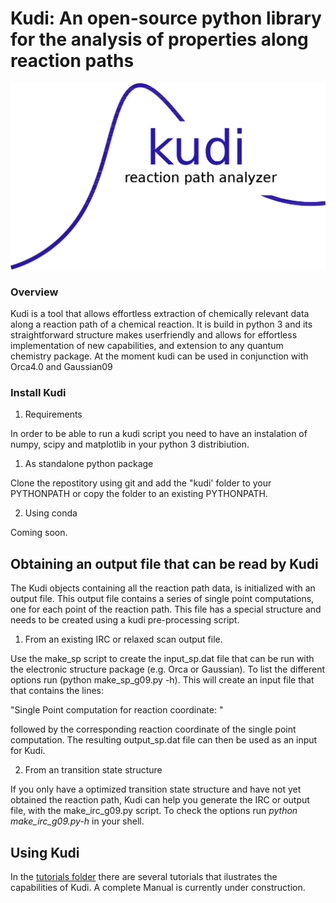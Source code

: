 Kudi: An open-source python library for the analysis of properties along reaction paths
=======
![Kudi](https://github.com/stvogt/kudi/blob/master/KudiLogo.png)

### Overview
Kudi is a tool that allows effortless extraction of chemically relevant data along 
a reaction path of a chemical reaction. It is build in python 3 and its straightforward structure makes userfriendly and allows for effortless implementation of new capabilities, and extension to any quantum chemistry package. At the moment kudi can be used in conjunction with Orca4.0 and Gaussian09

### Install Kudi
1. Requirements

In order to be able to run a kudi script you need to have an instalation of numpy, scipy and matplotlib
in your python 3 distribiution. 

1. As standalone python package

Clone the repostitory using git and
add the "kudi' folder to your PYTHONPATH or copy the folder to an existing PYTHONPATH.

2. Using conda

Coming soon.


## Obtaining an output file that can be read by Kudi

The Kudi objects containing all the reaction path data, is initialized with an output file.
This output file contains a series of single point computations, one for each point 
of the reaction path. This file has a special structure and needs to be created using 
a kudi pre-processing script. 

1. From an existing IRC or relaxed scan output file.

Use the make_sp script  to create the input_sp.dat file that can be run with the electronic structure package (e.g. Orca or 
Gaussian). To list the different options run (python make_sp_g09.py -h). This will create an input file that that contains
the lines: 

"Single Point computation for reaction coordinate: " 

followed by the corresponding reaction coordinate of the single point computation. The resulting output_sp.dat file can
then be used as an input for Kudi. 

2. From an transition state structure

If you only have a optimized transition state structure and have not yet obtained the reaction path, Kudi can help you
generate the IRC or output file, with the make_irc_g09.py script. To check the options run *python make_irc_g09.py-h* 
in your shell.


## Using Kudi

In the [tutorials folder](https://github.com/stvogt/kudi/tree/master/tutorials) there are several tutorials that ilustrates the capabilities of Kudi. A complete Manual is currently under construction. 
